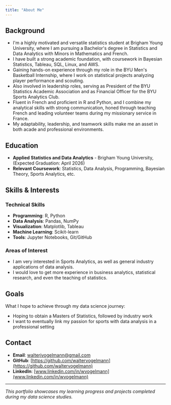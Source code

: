```yaml
---
title: "About Me"
---
```


## Background

- I'm a highly motivated and versatile statistics student at Brigham Young University, where I am pursuing a Bachelor's degree in Statistics and Data Analytics with Minors in Mathematics and French.
- I have built a strong academic foundation, with coursework in Bayesian Statistics, Tableau, SQL, Linux, and AWS.
- Gaining hands-on experience through my role in the BYU Men's Basketball Internship, where I work on statistical projects analyzing player performance and scouting.
- Also involved in leadership roles, serving as President of the BYU Statistics Academic Association and as Financial Officer for the BYU Sports Analytics Club. 
- Fluent in French and proficient in R and Python, and I combine my analytical skills with strong communication, honed through teaching French and leading volunteer teams during my missionary service in France.
- My adaptability, leadership, and teamwork skills make me an asset in both acade and professional environments.

## Education

- **Applied Statistics and Data Analytics** - Brigham Young University, (Expected Graduation: April 2026)
- **Relevant Coursework**: Statistics, Data Analysis, Programming, Bayesian Theory, Sports Analytics, etc.

## Skills & Interests

### Technical Skills
- **Programming**: R, Python
- **Data Analysis**: Pandas, NumPy
- **Visualization**: Matplotlib, Tableau
- **Machine Learning**: Scikit-learn
- **Tools**: Jupyter Notebooks, Git/GitHub

### Areas of Interest
- I am very interested in Sports Analytics, as well as general industry applications of data analysis.
- I would love to get more experience in business analytics, statistical research, and even the teaching of statistics.

## Goals

What I hope to achieve through my data science journey:

- Hoping to obtain a Masters of Statistics, followed by industry work
- I want to eventually link my passion for sports with data analysis in a professional setting

## Contact

- **Email**: walterjvogelmann@gmail.com
- **GitHub**: [https://github.com/waltervogelmann](https://github.com/waltervogelmann)
- **LinkedIn**: [www.linkedin.com/in/wvogelmann](www.linkedin.com/in/wvogelmann)

---

*This portfolio showcases my learning progress and projects completed during my data science studies.*
